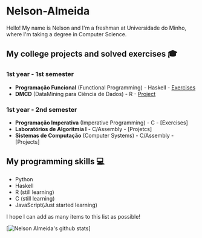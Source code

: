 # Nelson-Almeida 
Hello! My name is Nelson and I'm a freshman at Universidade do Minho, where I'm taking a degree in Computer Science.


## My college projects and solved exercises 🎓 
### 1st year - 1st semester 
- **Programação Funcional** (Functional Programming) - Haskell - [Exercises](https://github.com/NelsonAlmeida-18/UniversidadePF) 
- **DMCD** (DataMining para Ciência de Dados) - R - [Project](https://github.com/NelsonAlmeida-18/DMCD)

### 1st year - 2nd semester 
- **Programação Imperativa** (Imperative Programming) - C - [Exercises]
- **Laboratórios de Algoritmia I** - C/Assembly - [Projetcs]
- **Sistemas de Computação** (Computer Systems) - C/Assembly - [Projects] 


## My programming skills 💻 
- Python 
- Haskell 
- R (still learning) 
- C (still learning)
- JavaScript(Just started learning)

I hope I can add as many items to this list as possible!





[![Nelson Almeida's github stats](https://github-readme-stats.vercel.app/api?username=NelsonAlmeida-18&show_icons=true&theme=dark)]

